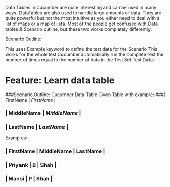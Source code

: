 

Data Tables in Cucumber are quite interesting and can be used in many ways. DataTables are also used to handle large amounts of data. They are quite powerful but not the most intuitive as you either need to deal with a list of maps or a map of lists. Most of the people get confused with Data tables & Scenario outline, but these two works completely differently.


Scenario Outline:

This uses Example keyword to define the test data for the Scenario
This works for the whole test
Cucumber automatically run the complete test the number of times equal to the number of data in the Test Set
Test Data:

# Feature: Learn data table
###Scenario Outline: Cucumber Data Table
Given Table with example:
###| FirstName  | _FirstName_  |
### | MiddleName | _MiddleName_ |
### | LastName   | _LastName_   |
Examples:
### | FirstName | MiddleName | LastName |
### | Priyank   | B          | Shah     |
### | Mansi     | P          | Shah     |
